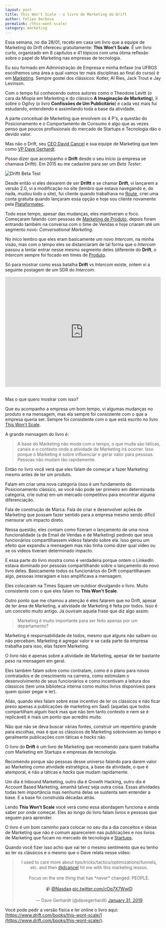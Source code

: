 ```yaml
---
layout: post
title: This Won't Scale - o livro de Marketing do Drift
author: Felipe Barbosa
permalink: /this-wont-scale/
category: marketing
---
```

Essa semana, no dia 28/01, recebi em casa um livro que a equipe de Marketing do Drift ofereceu gratuitamente: **This Won't Scale**. É um livro curto, organizado em 8 capítulos e 41 tópicos com uma ótima reflexão sobre o papel do Marketing nas empresas de tecnologia.

Eu sou formado em Administração de Empresa e minha ênfase (na UFRGS escolhemos uma área a qual vamos ter mais disciplinas ao final do curso) é em [Marketing](/marketing/). Sempre gostei dos clássicos: Kotler, Al Ries, Jack Trout e Jay Levinson.

Com o tempo fui conhecendo outros autores como o Theodore Levitt (o cara da Miopia em Marketing e do clássico **A Imaginação de Marketing**), li sobre o Ogilvy (o livro **Confissões de Um Publicitário**) e cada vez mais fui estudando, entendendo e assimilando toda a base da atividade.

A parte conceitual de Marketing que envolvem os 4 P's, a questão do Posicionamento e o Comportamento de Consumo é algo que as vezes penso que poucos profissionais do mercado de Startups e Tecnologia dão o devido valor.

Mas não o Drift, seu [CEO David Cancel](https://www.linkedin.com/in/dcancel/) e sua equipe de Marketing que tem como [VP Dave Gerhardt](https://www.linkedin.com/in/davegerhardt/).

Posso dizer que acompanho o **Drift** desde o seu início (a empresa se chamava Driftt). Em 2015 eu me cadastrei para ser um *Beta Tester*:

![Driftt Beta Test](https://res.cloudinary.com/felipe-barbosa/image/upload/q_100/v1548942568/driftt-beta-compress_oajxhe.png)

Desde então vi eles deixarem de ser **Driftt** e se chamar **Drift**, vi lançarem a versão 2.0, vi a modificação no site (lembro que estava navegando e, do nada, mudou todo o site), fui cliente quando trabalhava no [Route](/route-startup-fail/), criei uma conta gratuita quando lançaram essa opção e hoje sou cliente novamente pela [Plataformatec](https://plataformatec.com/).

Todo esse tempo, apesar das mudanças, eles mantiveram o foco. Começaram falando com pessoas de [Marketing de Produto](/marketing-de-produto/), depois foram entrando também na conversa com o time de Vendas e hoje criaram até um segmento novo: *Conversational Marketing*.

No ínico lembro que eles eram basicamente um novo *Intercom*, na minha visão, mas com o tempo eles se distanciaram de tal forma que o *Intercom* passou a tentar entrar nesse mesmo segmento deles (diferente do **Drift**, o *Intercom* sempre foi focado em times de [Produto](/produto/).

Só para mostrar como essa batalha **Drift** vs *Intercom* existe, ontem vi a seguinte postagem de um SDR do *Intercom*:

<center><iframe src="https://www.linkedin.com/embed/feed/update/urn:li:share:6496890279738560512" height="356" width="504" frameborder="0" allowfullscreen=""></iframe></center><br>

Mas o que quero mostrar com isso?

Que eu acompanho a empresa um bom tempo, vi algumas mudanças no produto e na mensagem, mas ela sempre foi consistente com o que a empresa queria ser. Sempre foi consistente com o que está escrito no livro [This Won't Scale](https://www.drift.com/books/this-wont-scale/).

A grande mensagem do livro é:

>A base do Marketing não muda com o tempo, o que muda são táticas, canais e o contexto onde a atividade de Marketing irá ocorrer. Isso porque o Marketing é sobre influenciar e gerar valor para pessoas. Pessoas não mudam tão rapidamente.

Então no livro você verá que eles falam de começar a fazer Marketing mesmo antes de ter um produto. 

Falam em criar uma nova categoria (isso é um fundamento do Posicionamento clássico, se você não pode ser primeiro em determinada categoria, crie outra) em um mercado competitivo para encontrar alguma diferenciação.

Fala de construção de Marca. Fala de criar e desenvolver ações de Marketing que possam fazer sentido para a empresa mesmo sendo difícil mensurar um impacto direto.

Nessa questão, eles contam como fizeram o lançamento de uma nova funcionalidade (a de Email de Vendas e de Marketing) pedindo que seus funcionários compartilhassem vídeos falando sobre ela. Isso gerou um efeito que expandiu a mensagem mas não tinha como dizer qual vídeo ou se os vídeos tiveram determinado impacto. 

E essa parte do livro mostra como é verdadeira porque ontem o LinkedIn estava dominado por pessoas compartilhando sobre o lançamento do novo livro deles. Basicamente todos os funcionários do Drift compartilhavam algo, pessoas interagiam e isso amplificava a mensagem.

Eles colocaram na Times Square um outdoor divulgando o livro. Muito consistente com o que eles falam no **This Won't Scale**.

Outro ponto que me chamou a atenção é eles falarem que no Drift, apesar de ter área de Marketing, a atividade de Marketing é feita por todos. Isso é um conceito muito antigo. Já ouviram aquela frase que diz algo assim:

>Marketing é muito importante para ser feito apenas por um departamento?

Marketing é responsabilidade de todos, mesmo que alguns não saibam ou não percebam. Marketing é agregar valor e se cada parte da empresa trabalha para isso, elas fazem Marketing.

O livro não é apenas sobre a atividade de Marketing, apesar de ter bastante peso na mensagem em geral.

Eles também falam sobre como contratam, como é o plano para novos contratados e de crescimento na carreira, como estimulam o desenvolvimento de seus funcionários e como incentivam a leitura dos clássicos (tem uma biblioteca interna como muitos livros disponíveis para quem quiser pegar e ler).

Aliás, quando eles falam sobre esse incentivo de ler os clássicos e não ficar preso apenas a publicações de marketing em SaaS (aquelas que todos compartilham algum *hack* mas que não tem tanto contexto e nem se é replicável) é mais um ponto que acredito muito.

Não que não se deva buscar várias fontes, construir um repertório grande para escolhas, mas é que os clássicos de Marketing sobrevivem ao tempo e geralmente publicações com táticas e *hacks* não.

O livro do **Drift** é um livro de Marketing que recomendo para quem trabalha com Marketing em Startups e empresas de tecnologia. 

Recomendo porque são pessoas desse universo falando para darem valor ao Marketing como atividade estratégica, a base da atividade, o que é atemporal, e não a táticas e *hacks* que mudam rapidamente.

Um dia é Inbound Marketing, outro dia é Growth Hacking, outro dia é Account Based Marketing, amanhã talvez seja outra coisa. Essas atividades todas tem importância mas nenhuma delas se sustenta sem entender a base. E a base foi construída décadas atrás.

Lendo **This Won't Scale** você verá como essa abordagem funciona e ainda saber por onde começar. Eles ao longo do livro falam livros e pessoas que seguem para aprender.

O livro é um bom caminho para colocar no seu dia a dia conceitos e ideias de Marketing que não é comum aparecerem nas publicações e nos livros de Marketing que focam no mercado de tecnologia e [Startups](/startups/).

Quando você fizer isso acho que vai ter o mesmo sentimento que eu tenho ao ler os clássicos e o mesmo que o Dave relata nesse vídeo:

<center><blockquote class="twitter-tweet"><p lang="en" dir="ltr">I used to care more about tips/tricks/tactics/optimizations/funnels, etc. and then <a href="https://twitter.com/dcancel?ref_src=twsrc^tfw">@dcancel</a> hit me with this marketing lesson.<br><br>Focus on the one thing that has *never* changed: PEOPLE.<br><br>📹 <a href="https://twitter.com/Nasdaq?ref_src=twsrc^tfw">@Nasdaq</a> <a href="https://t.co/cOq7X7WwjD">pic.twitter.com/cOq7X7WwjD</a></p>— Dave Gerhardt (@davegerhardt) <a href="https://twitter.com/davegerhardt/status/1091090376587386880?ref_src=twsrc^tfw">January 31, 2019</a></blockquote> <script async src="https://platform.twitter.com/widgets.js" charset="utf-8"></script></center>

Você pode pedir a versão física e ler online o livro aqui: [https://www.drift.com/books/this-wont-scale/](https://www.drift.com/books/this-wont-scale/).
